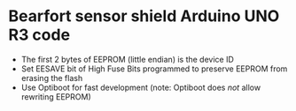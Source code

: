 # Bearfort sensor shield Arduino UNO R3 code

* The first 2 bytes of EEPROM (little endian) is the device ID
* Set EESAVE bit of High Fuse Bits programmed to preserve EEPROM from erasing the flash
* Use Optiboot for fast development (note: Optiboot does *not* allow rewriting EEPROM)
